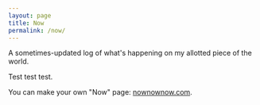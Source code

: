 ```yaml
---
layout: page
title: Now
permalink: /now/
---
```


A sometimes-updated log of what's happening on my allotted piece of the world.

Test test test.

You can make your own "Now" page: [nownownow.com](https://nownownow.com/about).

